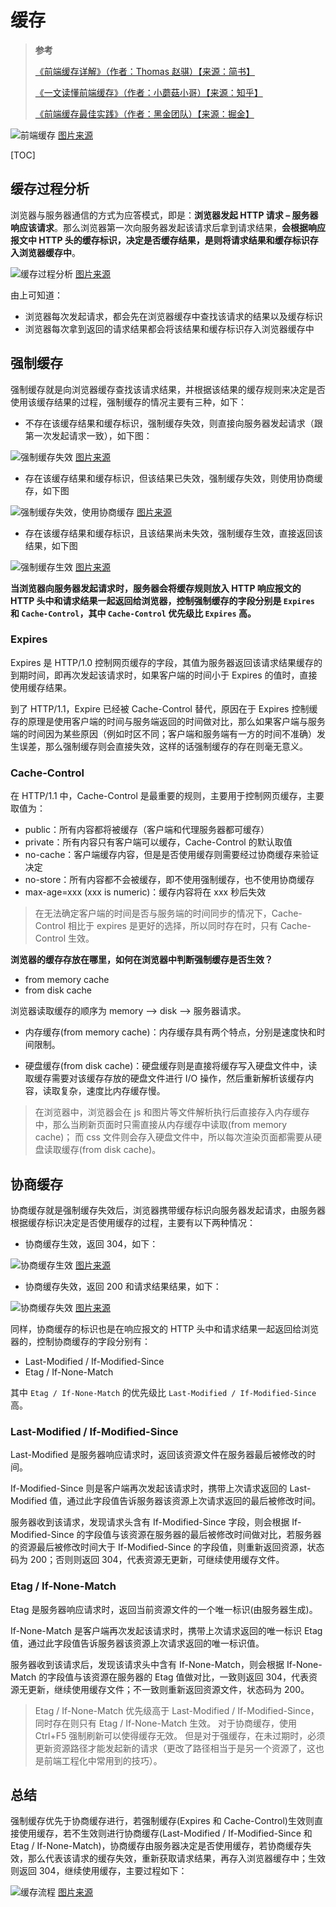 # 缓存

> **参考**
>
> [《前端缓存详解》（作者：Thomas 赵骐）【来源：简书】](https://www.jianshu.com/p/256d0873c398)
>
> [《一文读懂前端缓存》（作者：小蘑菇小哥）【来源：知乎】](https://zhuanlan.zhihu.com/p/44789005)
>
> [《前端缓存最佳实践》（作者：黑金团队）【来源：掘金】](https://juejin.cn/post/6844903737538920462)

![前端缓存](https://upload-images.jianshu.io/upload_images/13277068-efe830b68127838c.png)
[图片来源](https://www.jianshu.com/p/256d0873c398)

[TOC]

## 缓存过程分析

浏览器与服务器通信的方式为应答模式，即是：**浏览器发起 HTTP 请求 – 服务器响应该请求**。那么浏览器第一次向服务器发起该请求后拿到请求结果，**会根据响应报文中 HTTP 头的缓存标识，决定是否缓存结果，是则将请求结果和缓存标识存入浏览器缓存中**。

![缓存过程分析](https://upload-images.jianshu.io/upload_images/13277068-07156359f5cf8dea.png?imageMogr2/auto-orient/strip|imageView2/2/w/761/format/webp)
[图片来源](https://www.jianshu.com/p/256d0873c398)

由上可知道：

- 浏览器每次发起请求，都会先在浏览器缓存中查找该请求的结果以及缓存标识
- 浏览器每次拿到返回的请求结果都会将该结果和缓存标识存入浏览器缓存中

## 强制缓存

强制缓存就是向浏览器缓存查找该请求结果，并根据该结果的缓存规则来决定是否使用该缓存结果的过程，强制缓存的情况主要有三种，如下：

- 不存在该缓存结果和缓存标识，强制缓存失效，则直接向服务器发起请求（跟第一次发起请求一致），如下图：

![强制缓存失效](https://upload-images.jianshu.io/upload_images/13277068-5d97a99c4925bc4f.png?imageMogr2/auto-orient/strip|imageView2/2/w/649/format/webp)
[图片来源](https://www.jianshu.com/p/256d0873c398)

- 存在该缓存结果和缓存标识，但该结果已失效，强制缓存失效，则使用协商缓存，如下图

![强制缓存失效，使用协商缓存](https://upload-images.jianshu.io/upload_images/13277068-f791d19193c7f86a.png?imageMogr2/auto-orient/strip|imageView2/2/w/687/format/webp)
[图片来源](https://www.jianshu.com/p/256d0873c398)

- 存在该缓存结果和缓存标识，且该结果尚未失效，强制缓存生效，直接返回该结果，如下图

![强制缓存生效](https://upload-images.jianshu.io/upload_images/13277068-93e7c967e142e04a.png?imageMogr2/auto-orient/strip|imageView2/2/w/662/format/webp)
[图片来源](https://www.jianshu.com/p/256d0873c398)

**当浏览器向服务器发起请求时，服务器会将缓存规则放入 HTTP 响应报文的 HTTP 头中和请求结果一起返回给浏览器，控制强制缓存的字段分别是 `Expires` 和 `Cache-Control`，其中 `Cache-Control` 优先级比 `Expires` 高。**

### Expires

Expires 是 HTTP/1.0 控制网页缓存的字段，其值为服务器返回该请求结果缓存的到期时间，即再次发起该请求时，如果客户端的时间小于 Expires 的值时，直接使用缓存结果。

到了 HTTP/1.1，Expire 已经被 Cache-Control 替代，原因在于 Expires 控制缓存的原理是使用客户端的时间与服务端返回的时间做对比，那么如果客户端与服务端的时间因为某些原因（例如时区不同；客户端和服务端有一方的时间不准确）发生误差，那么强制缓存则会直接失效，这样的话强制缓存的存在则毫无意义。

### Cache-Control

在 HTTP/1.1 中，Cache-Control 是最重要的规则，主要用于控制网页缓存，主要取值为：

- public：所有内容都将被缓存（客户端和代理服务器都可缓存）
- private：所有内容只有客户端可以缓存，Cache-Control 的默认取值
- no-cache：客户端缓存内容，但是是否使用缓存则需要经过协商缓存来验证决定
- no-store：所有内容都不会被缓存，即不使用强制缓存，也不使用协商缓存
- max-age=xxx (xxx is numeric)：缓存内容将在 xxx 秒后失效

> 在无法确定客户端的时间是否与服务端的时间同步的情况下，Cache-Control 相比于 expires 是更好的选择，所以同时存在时，只有 Cache-Control 生效。

**浏览器的缓存存放在哪里，如何在浏览器中判断强制缓存是否生效？**

- from memory cache
- from disk cache

浏览器读取缓存的顺序为 memory –> disk –> 服务器请求。

- 内存缓存(from memory cache)：内存缓存具有两个特点，分别是速度快和时间限制。

- 硬盘缓存(from disk cache)：硬盘缓存则是直接将缓存写入硬盘文件中，读取缓存需要对该缓存存放的硬盘文件进行 I/O 操作，然后重新解析该缓存内容，读取复杂，速度比内存缓存慢。

> 在浏览器中，浏览器会在 js 和图片等文件解析执行后直接存入内存缓存中，那么当刷新页面时只需直接从内存缓存中读取(from memory cache)；
> 而 css 文件则会存入硬盘文件中，所以每次渲染页面都需要从硬盘读取缓存(from disk cache)。

## 协商缓存

协商缓存就是强制缓存失效后，浏览器携带缓存标识向服务器发起请求，由服务器根据缓存标识决定是否使用缓存的过程，主要有以下两种情况：

- 协商缓存生效，返回 304，如下：

![协商缓存生效](https://upload-images.jianshu.io/upload_images/13277068-60633be9bf6ecf45.png?imageMogr2/auto-orient/strip|imageView2/2/w/719/format/webp)
[图片来源](https://www.jianshu.com/p/256d0873c398)

- 协商缓存失效，返回 200 和请求结果结果，如下：

![协商缓存失效](https://upload-images.jianshu.io/upload_images/13277068-3b50edac081a86cf.png?imageMogr2/auto-orient/strip|imageView2/2/w/768/format/webp)
[图片来源](https://www.jianshu.com/p/256d0873c398)

同样，协商缓存的标识也是在响应报文的 HTTP 头中和请求结果一起返回给浏览器的，控制协商缓存的字段分别有：

- Last-Modified / If-Modified-Since
- Etag / If-None-Match

其中 `Etag / If-None-Match` 的优先级比 `Last-Modified / If-Modified-Since` 高。

### Last-Modified / If-Modified-Since

Last-Modified 是服务器响应请求时，返回该资源文件在服务器最后被修改的时间。

If-Modified-Since 则是客户端再次发起该请求时，携带上次请求返回的 Last-Modified 值，通过此字段值告诉服务器该资源上次请求返回的最后被修改时间。

服务器收到该请求，发现请求头含有 If-Modified-Since 字段，则会根据 If-Modified-Since 的字段值与该资源在服务器的最后被修改时间做对比，若服务器的资源最后被修改时间大于 If-Modified-Since 的字段值，则重新返回资源，状态码为 200；否则则返回 304，代表资源无更新，可继续使用缓存文件。

### Etag / If-None-Match

Etag 是服务器响应请求时，返回当前资源文件的一个唯一标识(由服务器生成)。

If-None-Match 是客户端再次发起该请求时，携带上次请求返回的唯一标识 Etag 值，通过此字段值告诉服务器该资源上次请求返回的唯一标识值。

服务器收到该请求后，发现该请求头中含有 If-None-Match，则会根据 If-None-Match 的字段值与该资源在服务器的 Etag 值做对比，一致则返回 304，代表资源无更新，继续使用缓存文件；不一致则重新返回资源文件，状态码为 200。

> Etag / If-None-Match 优先级高于 Last-Modified / If-Modified-Since，同时存在则只有 Etag / If-None-Match 生效。
> 对于协商缓存，使用 Ctrl+F5 强制刷新可以使得缓存无效。
> 但是对于强缓存，在未过期时，必须更新资源路径才能发起新的请求（更改了路径相当于是另一个资源了，这也是前端工程化中常用到的技巧）。

## 总结

强制缓存优先于协商缓存进行，若强制缓存(Expires 和 Cache-Control)生效则直接使用缓存，若不生效则进行协商缓存(Last-Modified / If-Modified-Since 和 Etag / If-None-Match)，协商缓存由服务器决定是否使用缓存，若协商缓存失效，那么代表该请求的缓存失效，重新获取请求结果，再存入浏览器缓存中；生效则返回 304，继续使用缓存，主要过程如下：

![缓存流程](https://upload-images.jianshu.io/upload_images/13277068-8e3235501c41d161.png?imageMogr2/auto-orient/strip|imageView2/2/w/946/format/webp)
[图片来源](https://www.jianshu.com/p/256d0873c398)
